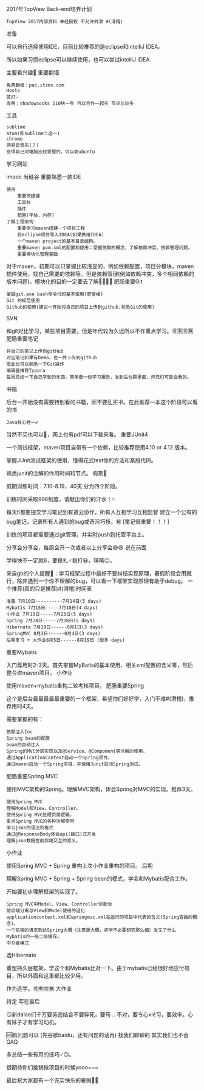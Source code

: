 2017年TopView Back-end培养计划

    TopView 2017内部资料 未经授权 不允许外泄 #(滑稽)

准备

可以自行选择使用IDE，目前比较推荐的是eclipse和intelliJ IDEA。

所以如果习惯eclipse可以继续使用，也可以尝试intelliJ IDEA.

主要看兴趣🎲
重要翻墙

    免费翻墙：pac.itzmx.com
    Hosts
    蓝灯💡
    收费：shadowsocks 110块一年 可以合作一起买 节点比较多

工具

    sublime
    atom(和sublime二选一)
    chrome
    网易云音乐(？)
    觉得自己对电脑比较掌握的，可以装ubuntu

学习网站

imooc
尚硅谷
重要熟悉一款IDE

    使用
        重要快捷键
        工具栏
        插件
        配置(字体，内存)
    了解工程架构
        重要学习maven搭建一个项目工程
        将eclipse项目导入IDEA(如果换用IDEA)
        一个maven project的基本目录结构。
        重要maven pom.xml的配置和使用；掌握依赖的概念，了解依赖冲突、依赖管理问题。
        重要模块化管理基础

对于maven，初期可以只掌握比较浅显的，例如依赖配置，项目分模块，maven插件使用，找自己需要的依赖等。但是依赖管理(例如依赖冲突，多个相同依赖的版本问题)，模块化的目的一定要去了解🙂🙂🙂🙂
肥肠重要Git

    掌握git.exe bash命令行的基本使用(廖雪峰)
    Git 的规范使用
    Github的使用(建议一开始将自己的项目上传到github,熟悉Git的使用)

SVN

和git对比学习，某些项目需要，但是年代较为久远所以不作重点学习。🉑🈶🉑🈚️
肥肠重要笔记

    将自己的笔记上传到gitHub
    对应笔记如果有Demo，也一并上传到github
    借此也可以熟悉一下Git操作
    编辑器推荐Typora
    每周总结一下自己学到的东西，简单做一份学习报告，发到后台群里面，师兄们可能会看的。

书籍

后台一开始没有需要特别看的书籍，🈲不要乱买书。在此推荐一本这个阶段可以看的书

    Java核心卷一✔️

当然不买也可以🙂，网上也有pdf可以下载来看。
重要JUnit4

一个测试框架，maven项目自带有一个依赖，比较推荐使用4.10 or 4.12 版本。

掌握JUnit测试框架的使用，懂得花式test你的方法和某段代码。

熟悉junit的注解的作用时间和节点。
假期🔆

假期训练时间：7.10-8.19，40天 分为四个阶段。

训练时间采取996制度，请献出你们的汗水！💦

每天❗️❕都要提交学习笔记到有道云协作，所有人互相学习互相监督 建立一个公有的bug笔记，记录所有人遇到的bug或奇淫巧技。㊙️ [笔记很重要！！！]

训练的项目都需要通过git管理，并实时push到托管平台上。

分享会分享会，每周会开一次或者以上分享会😆😆
说在前面

学得快不一定就6，要稳扎♂稳打😆，嘻嘻😐。

来自gb的个人提醒🙂：学习框架过程中最好不要纠结实现原理，暑假阶段会用就行，除非遇到一个你不理解的bug，可以看一下框架实现原理有助于debug。
一个推荐(真的只是推荐)#(滑稽)时间表

    准备 7月10日----------7月14日(5 days)
    Mybatis 7月15日-----7月18日(4 days)
    小作业 7月19日-----7月23日(5 days)
    Spring 7月24日-----7月28日(5 days)
    Hibernate 7月29日------8月1日(3 days)
    SpringMVC 8月2日------8月4日(3 days)
    后期复习 + 大作业8月5日------8月19日 (很多 days)

重要Mybatis

入门荐用时2-3天。首先掌握MyBatis的基本使用、相关xml配置的含义等，然后整合进maven项目。
小作业

使用maven+mybatis重构二轮考核项目。
肥肠重要Spring

这个是后台最最最最最重要的一个框架，希望你们好好学，入门不难#(滑稽)，推荐用时4天。

需要掌握的有：

    依赖注入Ioc
    Spring bean的配置
    bean的自动注入
    Spring的MVC分层实现以及@Service、@Compoment等注解的使用。
    通过ApplicationContext启动一个Spring项目。
    通过maven启动一个Spring项目，并使用Junit启动Spring测试。

肥肠重要Spring MVC

使用MVC架构的Spring。理解MVC架构，体会Spring对MVC的实现。推荐3天。

    使用Spring MVC
    理解Model和View、Controller。
    使用Spring MVC处理页面逻辑。
    重点Spring MVC的各种注解使用
    学习json的语法和格式
    通过@ResponseBody体会api(接口)式开发
    理解json数据在前后端交互的意义。

小作业

使用Spring MVC + Spring 重构上次小作业重构的项目。
后期

理解Spring MVC + Spring + Spring bean的模式，学会和Mybatis配合工作。

开始要初步理解框架的实现了。

    Spring MVC中Model、View、Controller的配合
    前后端分离与View和Model使用的退化
    applicationcontext.xml和springmvc.xml在运行的项目中代表的含义(Spring容器的概念)。
    一个前端的请求到达Spring大概（注意是大概，初学不必要研究那么细）发生了什么
    Mybatis的一级二级缓存。
    中介者模式

选Hibernate

重型持久层框架，学这个和Mybatis比对一下。由于mybatis已经很好地应付项目，所以外面和这里都比较少用。

作为选学。🉑🈶🉑🈚️
大作业

待定
写在最后

😏新dalao们千万要劳逸结合不要猝死，要苟 .. 不对，要专心xié习，要效率。心有妹子才有学习动机。

🆘有问题可以 (先谷歌baidu，还有问题的话再) 找我们聊聊的 其实我们也不会QAQ

多总结一些有用的技巧♂😏。

很期待你们接锅做项目的时候yooo~~~

最后祝大家都有一个充实快乐的暑假🤞🤞
